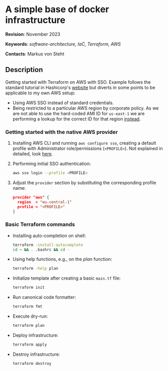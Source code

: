# A simple base of docker infrastructure

**Revision**: November 2023

**Keywords**: *software-architecture, IaC, Terraform, AWS*

**Contacts**: Markus von Steht

## Description

Getting started with Terraform on AWS with SSO. Example follows the standard tutorial in Hashicorp's [website](https://developer.hashicorp.com/terraform/tutorials/aws-get-started/aws-build) but diverts in some points to be applicable to my own AWS setup:

- Using AWS SSO instead of standard credentials.
- Being restricted to a particular AWS region by corporate policy. As we are not able to use the hard-coded AMI ID for `us-east-1` we are performing a lookup for the correct ID for that region [instead](https://developer.hashicorp.com/terraform/tutorials/aws-get-started/aws-build#troubleshooting).

### Getting started with the native AWS provider

1. Installing AWS CLI and running `aws configure sso`, creating a default profile with Administrator role/permissions (`<PROFILE>`). Not explained in detailed, look [here](https://docs.aws.amazon.com/cli/latest/userguide/sso-configure-profile-token.html).

2. Performing initial SSO authentication:

    ```bash
    aws sso login --profile <PROFILE>
    ```

3. Adjust the `provider` section by substituting the corresponding profile name:

    ```json
    provider "aws" {
      region  = "eu-central-1"
      profile = "<PROFILE>"
    }
    ```

### Basic Terraform commands

- Installing auto-completion on shell:

    ```bash
    terraform -install-autocomplete
    cd ~ && . .bashrc && cd -
    ```

- Using help functions, e.g., on the *plan* function:

    ```bash
    terraform -help plan
    ```

- Initialize template after creating a basic `main.tf` file:

    ```bash
    terraform init
    ```

- Run canonical code formatter:

    ```bash
    terraform fmt
    ```

- Execute dry-run:

    ```bash
    terraform plan
    ```

- Deploy infrastructure:

    ```bash
    terraform apply
    ```

- Destroy infrastructure:

    ```bash
    terraform destroy
    ```
